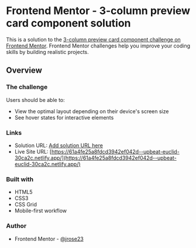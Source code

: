 # Frontend Mentor - 3-column preview card component solution

This is a solution to the [3-column preview card component challenge on Frontend Mentor](https://www.frontendmentor.io/challenges/3column-preview-card-component-pH92eAR2-). Frontend Mentor challenges help you improve your coding skills by building realistic projects.

## Overview

### The challenge

Users should be able to:

- View the optimal layout depending on their device's screen size
- See hover states for interactive elements

### Links

- Solution URL: [Add solution URL here](https://your-solution-url.com)
- Live Site URL: [https://61a4fe25a8fdcd3942ef042d--upbeat-euclid-30ca2c.netlify.app/](https://61a4fe25a8fdcd3942ef042d--upbeat-euclid-30ca2c.netlify.app/)

### Built with

- HTML5
- CSS3
- CSS Grid
- Mobile-first workflow

### Author

- Frontend Mentor - [@jrose23](https://www.frontendmentor.io/profile/jrose23)
